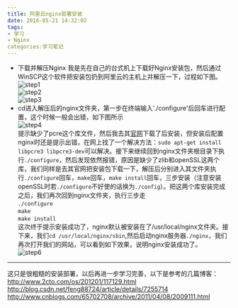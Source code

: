 ```yaml
---
title: 阿里云nginx部署安装
date: 2016-05-21 14:32:02
tags: 
- 学习
- Nginx
categories:学习笔记
---
```

- 下载并解压Nginx
我是先在自己的台式机上下载好Nginx安装包，然后通过WinSCP这个软件把安装包扔到阿里云的主机上并解压一下，过程如下图。  
![step1](/image/nginx/step1.png)  
![step2](/image/nginx/step2.png)  
![step3](/image/nginx/step3.png)  
- cd进入解压后的nginx文件夹，第一步在终端输入'./configure'后回车进行配置，这个时候一般会出错，如下图所示  
![step4](/image/nginx/step4.png)  
提示缺少了pcre这个库文件，然后我去其[官网](http://www.pcre.org/)下载了后安装，但安装后配置nginx时还是提示出错，在网上找了一个解决方法：`sudo apt-get install libpcre3 libpcre3-dev`可以解决。接下来继续回到nginx文件夹根目录下执行`./configure`，然后发现依然报错，原因是缺少了zlib和openSSL这两个库，我们同样是去其官网把安装包下载一下，解压后分别进入其文件夹执行`./configure`回车，`make`回车，`make install`回车，三步安装（注意安装openSSL时若`./configure`不好使的话换为`./config`）。把这两个库安装完成之后，我们再次回到nginx文件夹，执行三步走  
`./configure`  
`make`  
`make install`  
这次终于提示安装成功了，nginx默认被安装在了/usr/local/nginx文件夹。接下来，我们`cd /usr/local/nginx/sbin`,然后启动nginx服务器`./nginx`，我们再次打开我们的网站，可以看到如下效果，说明nginx安装成功了。  
![step6](/image/nginx/step6.png)  

---
这只是很粗糙的安装部署，以后再进一步学习完善，以下是参考的几篇博客：  
http://www.2cto.com/os/201201/117129.html  
http://blog.csdn.net/feng88724/article/details/7255714  
http://www.cnblogs.com/65702708/archive/2011/04/08/2009111.html  

